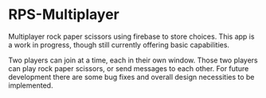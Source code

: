 # RPS-Multiplayer
Multiplayer rock paper scissors using firebase to store choices. This app is a work in progress, though still currently offering
basic capabilities. 

Two players can join at a time, each in their own window. Those two players can play rock paper scissors, or 
send messages to each other. For future development there are some bug fixes and overall design necessities to be implemented. 


